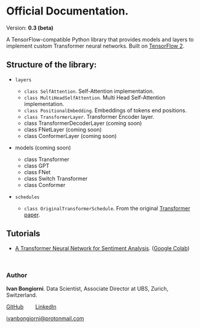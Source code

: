 
# Official Documentation.
Version: **0.3 (beta)**

A TensorFlow-compatible Python library that provides models and layers to implement custom Transformer neural networks. Built on [TensorFlow 2](https://www.tensorflow.org/api_docs/python/tf).

## Structure of the library:

- `layers`
  - `class SelfAttention`. Self-Attention implementation.
  - `class MultiHeadSelfAttention`. Multi Head Self-Attention implementation.
  - `class PositionalEmbedding`. Embeddings of tokens end positions.
  - `class TransformerLayer`. Transformer Encoder layer.
  - class TransformerDecoderLayer (coming soon)
  - class FNetLayer (coming soon)
  - class ConformerLayer (coming soon)

- models (coming soon)
  - class Transformer
  - class GPT
  - class FNet
  - class Switch Transformer
  - class Conformer

- `schedules`
  - `class OriginalTransformerSchedule`. From the original [Transformer paper](https://arxiv.org/abs/1706.03762).

## Tutorials
- [A Transformer Neural Network for Sentiment Analysis](https://ivanbongiorni.github.io/maximal/docs/tutorials/sentiment_analysis.html). ([Google Colab](https://colab.research.google.com/drive/1j0vDhAZX7Ni_sdCDb0C1veMtW3FEXlRD?usp=sharing))

<br>

### Author
**Ivan Bongiorni**. Data Scientist, Associate Director at UBS, Zurich, Switzerland.

[GitHub](https://github.com/IvanBongiorni)
  &nbsp;&nbsp;&nbsp;&nbsp;&nbsp;&nbsp;
[LinkedIn](https://www.linkedin.com/in/ivan-bongiorni-b8a583164/)

ivanbongiorni@protonmail.com 
